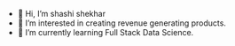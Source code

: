 - 👋 Hi, I’m shashi shekhar
- 👀 I’m interested in creating revenue generating products. 
- 🌱 I’m currently learning Full Stack Data Science. 

<!---
shashishekha/shashishekha is a ✨ special ✨ repository because its `README.md` (this file) appears on your GitHub profile.
You can click the Preview link to take a look at your changes.
--->
